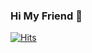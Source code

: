 ### Hi My Friend 👋

<!--
**eunzgi/eunzgi** is a ✨ _special_ ✨ repository because its `README.md` (this file) appears on your GitHub profile.
Here are some ideas to get you started:
- 🔭 I’m currently working on ...
- 🌱 I’m currently learning ...
- 👯 I’m looking to collaborate on ...
- 🤔 I’m looking for help with ...
- 💬 Ask me about ...
- 📫 How to reach me: ...
- 😄 Pronouns: ...
- ⚡ Fun fact: ...
-->

[![Hits](https://hits.seeyoufarm.com/api/count/incr/badge.svg?url=https%3A%2F%2Fgithub.com%2Feunzgi&count_bg=%23FFAEFC&title_bg=%23D3CCCC&icon=icloud.svg&icon_color=%23E7E7E7&title=Hello&edge_flat=false)](https://hits.seeyoufarm.com)
